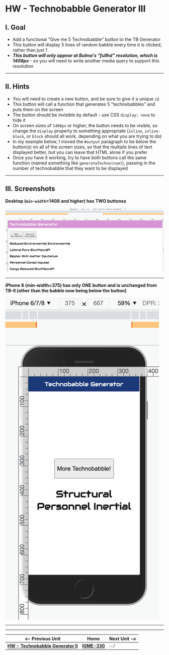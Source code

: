 # HW - Technobabble Generator III

## I. Goal

- Add a functional "Give me 5 Technobabble" button to the TB Generator
- This button will display 5 lines of random babble every time it is clicked, rather than just 1
- ***This button will only appear at Bulma's "fullhd" resolution, which is 1408px*** - so you will need to write another media query to support this resolution

<hr>

## II. Hints

- You will need to create a new button, and be sure to give it a unique `id`
- This button will call a function that generates 5 "technobabbles" and puts them on the screen
- The button should be invisible by default - use CSS `display: none` to hide it
- On screen sizes of `1408px` or higher, the button needs to be visible, so change the `display` property to something appropriate (`inline`, `inline-block`, or `block` should all work, depending on what you are trying to do)
- In my example below, I moved the `#output` paragraph to be below the button(s) on all of the screen sizes, so that the multiple lines of text displayed better, but you can leave that HTML alone if you prefer
- Once you have it working, try to have both buttons call the same function (named something like `generateTechno(num)`), passing in the number of technobabble that they want to be displayed 

<hr>

## III. Screenshots

**Desktop (`min-width`=1408 and higher) has TWO buttonss**

![screenshot](_images/_technobabble/HW-technobabble-15.png)

<hr>

**iPhone 8 (min-width=375) has only ONE button and is unchanged from TB-II (other than the babble now being below the button)**

![screenshot](_images/_technobabble/HW-technobabble-16.png)

<hr><hr>

| <-- Previous Unit | Home | Next Unit -->
| --- | --- | --- 
|  [**HW - Technobabble Generator II**](HW-technobabble-2.md) |  [**IGME-330**](../README.md) | :-/
